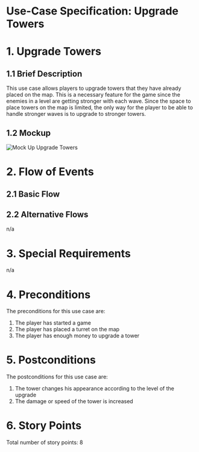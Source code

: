 # Use-Case Specification: Upgrade Towers

# 1. Upgrade Towers

## 1.1 Brief Description
This use case allows players to upgrade towers that they have already placed on the map. 
This is a necessary feature for the game since the enemies in a level are getting stronger with each wave. 
Since the space to place towers on the map is limited, the only way for the player to be able to handle stronger waves is to upgrade to stronger towers.

## 1.2 Mockup 
![Mock Up Upgrade Towers](https://github.com/argastle/TowerDefense/blob/main/Projektmanagement/Mock-Ups/Upgrade%20Towers.png)

# 2. Flow of Events

## 2.1 Basic Flow

## 2.2 Alternative Flows
n/a

# 3. Special Requirements
n/a

# 4. Preconditions
The preconditions for this use case are:
1. The player has started a game
2. The player has placed a turret on the map
3. The player has enough money to upgrade a tower

# 5. Postconditions
The postconditions for this use case are:
1. The tower changes his appearance according to the level of the upgrade
2. The damage or speed of the tower is increased

# 6. Story Points

Total number of story points: 8
